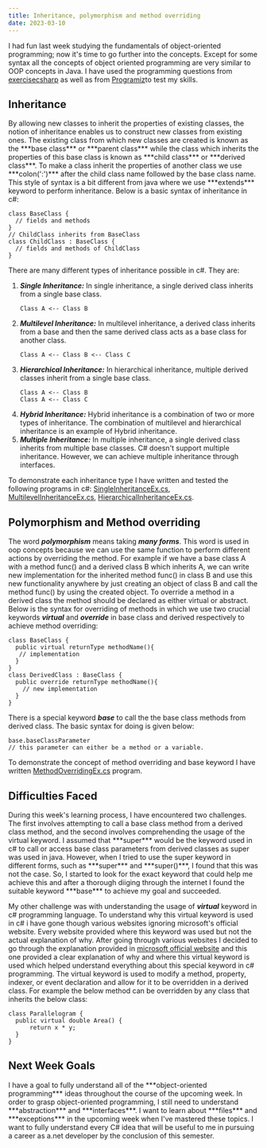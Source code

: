```yaml
---
title: Inheritance, polymorphism and method overriding
date: 2023-03-10
---
```


I had fun last week studying the fundamentals of object-oriented programming; now it's time to go further into the concepts. Except for some syntax all the concepts of object oriented programming are very similar to OOP concepts in Java. I have used the programming questions from <a href="https://www.exercisescsharp.com/oop/">exercisecsharp</a> as well as from <a href="https://www.programiz.com/csharp-programming/inheritance">Programiz</a>to test my skills.

<h2>Inheritance</h2>
By allowing new classes to inherit the properties of existing classes, the notion of inheritance enables us to construct new classes from existing ones. The existing class from which new classes are created is known as the ***base class*** or ***parent class*** while the class which inherits the properties of this base class is known as ***child class*** or ***derived class***.
To make a class inherit the properties of another class we use ***colon(':')***  after the child class name followed by the base class name. This style of syntax is a bit different from java where we use ***extends*** keyword to perform inheritance. Below is a basic syntax of inheritance in c#:

```
class BaseClass {  
  // fields and methods
} 
// ChildClass inherits from BaseClass
class ChildClass : BaseClass { 
  // fields and methods of ChildClass 
}
```

There are many different types of inheritance possible in c#. They are:
1. ***Single Inheritance:*** In single inheritance, a single derived class inherits from a single base class.
   ```
   Class A <-- Class B
   ```
2. ***Multilevel Inheritance:*** In multilevel inheritance, a derived class inherits from a base and then the same derived class acts as a base class for another class.
   ```
   Class A <-- Class B <-- Class C
   ```
3. ***Hierarchical Inheritance:*** In hierarchical inheritance, multiple derived classes inherit from a single base class.
   ```
   Class A <-- Class B
   Class A <-- Class C
   ```
4. ***Hybrid Inheritance:*** Hybrid inheritance is a combination of two or more types of inheritance. The combination of multilevel and hierarchical inheritance is an example of Hybrid inheritance.
5. ***Multiple Inheritance:*** In multiple inheritance, a single derived class inherits from multiple base classes. C# doesn't support multiple inheritance. However, we can achieve multiple inheritance through interfaces.

To demonstrate each inheritance type I have written and tested the following programs in c#: <a href="https://github.com/sreenivas98/Learning_Journey/blob/main/CodePractice/OOP/SingleInheritanceEx.cs">SingleInheritanceEx.cs</a>, <a href="https://github.com/sreenivas98/Learning_Journey/blob/main/CodePractice/OOP/MultilevelInheritanceEx.cs">MultilevelInheritanceEx.cs</a>, <a href="https://github.com/sreenivas98/Learning_Journey/blob/main/CodePractice/OOP/HierarchialInheritanceEx.cs">HierarchicalInheritanceEx.cs</a>.

<h2>Polymorphism and Method overriding</h2>

The word ***polymorphism*** means taking ***many forms***. This word is used in oop concepts because we can use the same function to perform different actions by overriding the method. For example if we have a base class A with a method func() and a derived class B which inherits A, we can write new implementation for the inherited method func() in class B and use this new functionality anywhere by just creating an object of class B and call the method func() by using the created object. To override a method in a derived class the method should be declared as either virtual or abstract. Below is the syntax for overriding of methods in which we use two crucial keywords ***virtual*** and ***override*** in base class and derived respectively to achieve method overriding:

```
class BaseClass {
  public virtual returnType methodName(){
   // implementation
  }
}
class DerivedClass : BaseClass {
  public override returnType methodName(){
    // new implementation  
  }
}
```

There is a special keyword ***base*** to call the the base class methods from derived class. The basic syntax for doing is given below:

```
base.baseClassParameter 
// this parameter can either be a method or a variable.
```

To demonstrate the concept of method overriding and base keyword I have written <a href="https://github.com/sreenivas98/Learning_Journey/blob/main/CodePractice/OOP/MethodOverridingEx.cs">MethodOverridingEx.cs</a> program.

<h2>Difficulties Faced</h2>
During this week's learning process, I have encountered two challenges. The first involves attempting to call a base class method from a derived class method, and the second involves comprehending the usage of the virtual keyword. I assumed that ***super*** would be the keyword used in c# to call or access base class parameters from derived classes as super was used in java. However, when I tried to use the super keyword in different forms, such as ***super*** and ***super()***, I found that this was not the case. So, I started to look for the exact keyword that could help me achieve this and after a thorough diiging through the internet I found the suitable keyword ***base*** to achieve my goal and succeeded. 

My other challenge was with understanding the usage of ***virtual*** keyword in c# programming language. To understand why this virtual keyword is used in c# i have gone though various websites ignoring microsoft's official website. Every website provided where this keyword was used but not the actual explanation of why. After going through various websites I decided to go through the explanation provided in <a href="https://learn.microsoft.com/en-us/dotnet/csharp/language-reference/keywords/virtual">microsoft official website</a> and this one provided a clear explanation of why and where this virtual keyword is used which helped understand everything about this special keyword in c# programming. The virtual keyword is used to modify a method, property, indexer, or event declaration and allow for it to be overridden in a derived class. For example the below method can be overridden by any class that inherits the below class:
```
class Parallelogram {
  public virtual double Area() {
      return x * y;
  }
}
```
<h2>Next Week Goals</h2>
I have a goal to fully understand all of the ***object-oriented programming*** ideas throughout the course of the upcoming week. In order to grasp object-oriented programming, I still need to understand ***abstraction*** and ***interfaces***. I want to learn about ***files*** and ***exceptions*** in the upcoming week when I've mastered these topics. I want to fully understand every C# idea that will be useful to me in pursuing a career as a.net developer by the conclusion of this semester.


